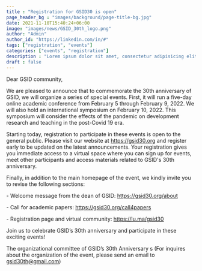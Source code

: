 ```yaml
---
title : "Registration for GSID30 is open"
page_header_bg : "images/background/page-title-bg.jpg"
date: 2021-11-10T15:40:24+06:00
image: "images/news/GSID_30th_logo.png"
author: "Admin"
author_id: "https://linkedin.com/in/#"
tags: ["registration", "events"]
categories: ["events", "registration"]
description : "Lorem ipsum dolor sit amet, consectetur adipisicing elit. Maiores, velit."
draft : false
---
```


Dear GSID community, 

​We are pleased to announce that to commemorate the 30th anniversary of GSID, we will organize a series of special events. First, it will run a five-day online academic conference from February 5 through February 9, 2022.  We will also hold an international symposium on February 10, 2022. This symposium will consider the effects of the pandemic on development research and teaching in the post-Covid 19 era.  

​Starting today, registration to participate in these events is open to the general public. Please visit our website at https://gsid30.org and register early to be updated on the latest announcements. Your registration gives you immediate access to a virtual space where you can sign up for events, meet other participants and access materials related to GSID's 30th anniversary.  

​Finally, in addition to the main homepage of the event, we kindly invite you to revise the following sections:

​- Welcome message from the dean of GSID: https://gsid30.org/about

​- Call for academic papers: https://gsid30.org/call4papers

​- Registration page and virtual community: https://lu.ma/gsid30 

​Join us to celebrate GSID’s 30th anniversary and participate in these exciting events! 

​The organizational committee of GSID’s 30th Anniversary
s
​(For inquires about the organization of the event, please send an email to gsid30th@gmail.com)